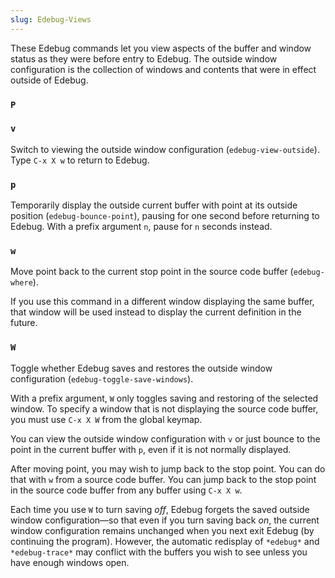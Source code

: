 ```yaml
---
slug: Edebug-Views
---
```


These Edebug commands let you view aspects of the buffer and window status as they were before entry to Edebug. The outside window configuration is the collection of windows and contents that were in effect outside of Edebug.

### `P`

### `v`

Switch to viewing the outside window configuration (`edebug-view-outside`). Type `C-x X w` to return to Edebug.

### `p`

Temporarily display the outside current buffer with point at its outside position (`edebug-bounce-point`), pausing for one second before returning to Edebug. With a prefix argument `n`, pause for `n` seconds instead.

### `w`

Move point back to the current stop point in the source code buffer (`edebug-where`).

If you use this command in a different window displaying the same buffer, that window will be used instead to display the current definition in the future.

### `W`

Toggle whether Edebug saves and restores the outside window configuration (`edebug-toggle-save-windows`).

With a prefix argument, `W` only toggles saving and restoring of the selected window. To specify a window that is not displaying the source code buffer, you must use `C-x X W` from the global keymap.

You can view the outside window configuration with `v` or just bounce to the point in the current buffer with `p`, even if it is not normally displayed.

After moving point, you may wish to jump back to the stop point. You can do that with `w` from a source code buffer. You can jump back to the stop point in the source code buffer from any buffer using `C-x X w`.

Each time you use `W` to turn saving *off*, Edebug forgets the saved outside window configuration—so that even if you turn saving back *on*, the current window configuration remains unchanged when you next exit Edebug (by continuing the program). However, the automatic redisplay of `*edebug*` and `*edebug-trace*` may conflict with the buffers you wish to see unless you have enough windows open.
